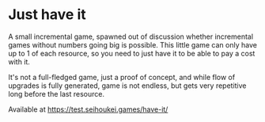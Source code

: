 # Just have it

A small incremental game, spawned out of discussion whether incremental games 
without numbers going big is possible. This little game can only have up to 1 of each resource,
so you need to just have it to be able to pay a cost with it.

It's not a full-fledged game, just a proof of concept, and while flow of upgrades 
is fully generated, game is not endless, but gets very repetitive long before 
the last resource. 

Available at https://test.seihoukei.games/have-it/
